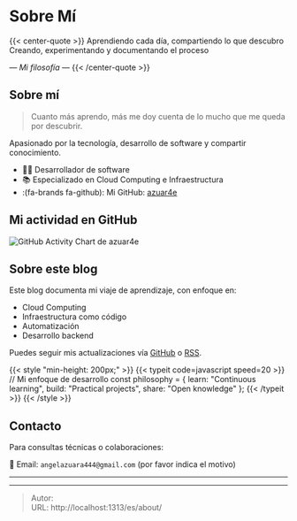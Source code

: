 # Sobre Mí


{{< center-quote >}}
Aprendiendo cada día, compartiendo lo que descubro\
Creando, experimentando y documentando el proceso

_— Mi filosofía —_
{{< /center-quote >}}

## Sobre mí

> Cuanto más aprendo, más me doy cuenta de lo mucho que me queda por descubrir.

Apasionado por la tecnología, desarrollo de software y compartir conocimiento.

- 👨‍💻 Desarrollador de software
- 📚 Especializado en Cloud Computing e Infraestructura
- :(fa-brands fa-github): Mi GitHub: [azuar4e](https://github.com/azuar4e)

## Mi actividad en GitHub

![GitHub Activity Chart de azuar4e](https://ghchart.rshah.org/azuar4e)

## Sobre este blog

Este blog documenta mi viaje de aprendizaje, con enfoque en:
- Cloud Computing
- Infraestructura como código
- Automatización
- Desarrollo backend

Puedes seguir mis actualizaciones vía [GitHub](https://github.com/azuar4e) o [RSS](/index.xml).

{{< style "min-height: 200px;" >}}
{{< typeit code=javascript speed=20 >}}
// Mi enfoque de desarrollo
const philosophy = {
  learn: "Continuous learning",
  build: "Practical projects",
  share: "Open knowledge"
};
{{< /typeit >}}
{{< /style >}}

## Contacto

Para consultas técnicas o colaboraciones:

📮 Email: `angelazuara444@gmail.com` (por favor indica el motivo)

---

<!-- markdownlint-disable-file -->

---

> Autor: <no value>  
> URL: http://localhost:1313/es/about/  

